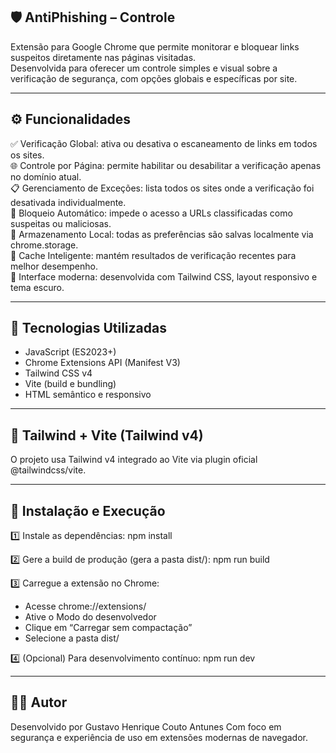 🛡️ AntiPhishing – Controle
--------------------------

Extensão para Google Chrome que permite monitorar e bloquear links suspeitos diretamente nas páginas visitadas.  
Desenvolvida para oferecer um controle simples e visual sobre a verificação de segurança, com opções globais e específicas por site.

------------------------------------------------------------

⚙️ Funcionalidades
------------------

✅ Verificação Global: ativa ou desativa o escaneamento de links em todos os sites.  
🌐 Controle por Página: permite habilitar ou desabilitar a verificação apenas no domínio atual.  
📋 Gerenciamento de Exceções: lista todos os sites onde a verificação foi desativada individualmente.  
🚫 Bloqueio Automático: impede o acesso a URLs classificadas como suspeitas ou maliciosas.  
💾 Armazenamento Local: todas as preferências são salvas localmente via chrome.storage.  
🧠 Cache Inteligente: mantém resultados de verificação recentes para melhor desempenho.  
🎨 Interface moderna: desenvolvida com Tailwind CSS, layout responsivo e tema escuro.

------------------------------------------------------------

🧠 Tecnologias Utilizadas
-------------------------

- JavaScript (ES2023+)
- Chrome Extensions API (Manifest V3)
- Tailwind CSS v4
- Vite (build e bundling)
- HTML semântico e responsivo

------------------------------------------------------------

🎨 Tailwind + Vite (Tailwind v4)
--------------------------------

O projeto usa Tailwind v4 integrado ao Vite via plugin oficial @tailwindcss/vite.  

------------------------------------------------------------

🚀 Instalação e Execução
------------------------

1️⃣ Instale as dependências:
   npm install

2️⃣ Gere a build de produção (gera a pasta dist/):
   npm run build

3️⃣ Carregue a extensão no Chrome:
   - Acesse chrome://extensions/
   - Ative o Modo do desenvolvedor
   - Clique em “Carregar sem compactação”
   - Selecione a pasta dist/

4️⃣ (Opcional) Para desenvolvimento contínuo:
   npm run dev

------------------------------------------------------------

👨‍💻 Autor
----------

Desenvolvido por Gustavo Henrique Couto Antunes
Com foco em segurança e experiência de uso em extensões modernas de navegador.
